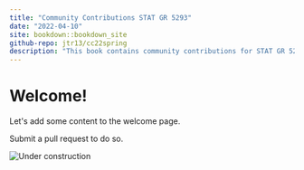 ```yaml
---
title: "Community Contributions STAT GR 5293"
date: "2022-04-10"
site: bookdown::bookdown_site
github-repo: jtr13/cc22spring
description: "This book contains community contributions for STAT GR 5293 Statistical Graphics Spring 2022"
---
```


# Welcome!

Let's add some content to the welcome page.

Submit a pull request to do so.

![Under construction](under_construction.jpg)
